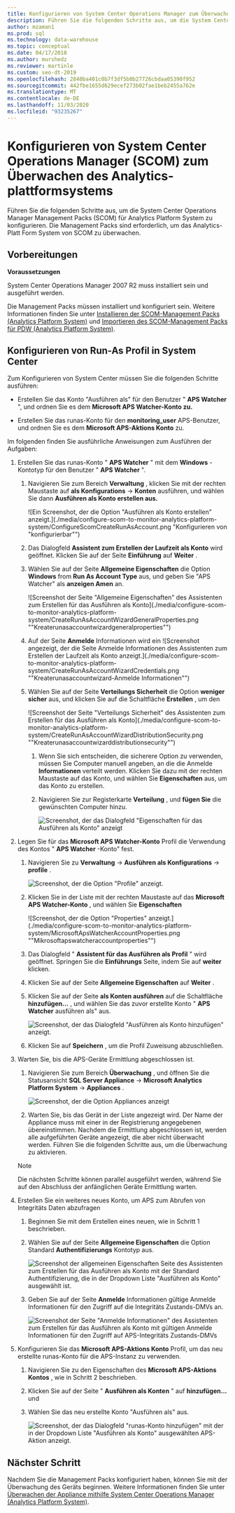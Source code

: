 ```yaml
---
title: Konfigurieren von System Center Operations Manager zum Überwachen von APS
description: Führen Sie die folgenden Schritte aus, um die System Center Operations Manager Management Packs (SCOM) für Analytics Platform System zu konfigurieren. Die Management Packs sind erforderlich, um das Analytics-Platt Form System von SCOM zu überwachen.
author: mzaman1
ms.prod: sql
ms.technology: data-warehouse
ms.topic: conceptual
ms.date: 04/17/2018
ms.author: murshedz
ms.reviewer: martinle
ms.custom: seo-dt-2019
ms.openlocfilehash: 2840ba401c0b7f3df5b0b27726cbdaa05390f952
ms.sourcegitcommit: 442fbe1655d629ecef273b02fae1beb2455a762e
ms.translationtype: MT
ms.contentlocale: de-DE
ms.lasthandoff: 11/03/2020
ms.locfileid: "93235267"
---
```

# <a name="configure-system-center-operations-manager-scom-to-monitor-analytics-platform-system"></a>Konfigurieren von System Center Operations Manager (SCOM) zum Überwachen des Analytics-plattformsystems
Führen Sie die folgenden Schritte aus, um die System Center Operations Manager Management Packs (SCOM) für Analytics Platform System zu konfigurieren. Die Management Packs sind erforderlich, um das Analytics-Platt Form System von SCOM zu überwachen.  
  
## <a name="before-you-begin"></a><a name="BeforeBegin"></a>Vorbereitungen  
**Voraussetzungen**  
  
System Center Operations Manager 2007 R2 muss installiert sein und ausgeführt werden.  
  
Die Management Packs müssen installiert und konfiguriert sein. Weitere Informationen finden Sie unter [Installieren der SCOM-Management Packs &#40;Analytics Platform System&#41;](install-the-scom-management-packs.md) und [Importieren des SCOM-Management Packs für PDW &#40;Analytics Platform System&#41;](import-the-scom-management-pack-for-pdw.md).  
  
## <a name="configure-run-as-profile-in-system-center"></a><a name="ConfigureRunAsProfile"></a>Konfigurieren von Run-As Profil in System Center  
Zum Konfigurieren von System Center müssen Sie die folgenden Schritte ausführen:  
  
-   Erstellen Sie das Konto "Ausführen als" für den Benutzer " **APS Watcher** ", und ordnen Sie es dem **Microsoft APS Watcher-Konto zu.**  
  
-   Erstellen Sie das runas-Konto für den **monitoring_user** APS-Benutzer, und ordnen Sie es dem **Microsoft APS-Aktions Konto** zu.  
  
Im folgenden finden Sie ausführliche Anweisungen zum Ausführen der Aufgaben:  
  
1.  Erstellen Sie das runas-Konto " **APS Watcher** " mit dem **Windows** -Kontotyp für den Benutzer " **APS Watcher** ".  
  
    1.  Navigieren Sie zum Bereich **Verwaltung** , klicken Sie mit der rechten Maustaste auf **als Konfigurations**  ->  **Konten** ausführen, und wählen Sie dann **Ausführen als Konto erstellen aus.**  
  
        ![Ein Screenshot, der die Option "Ausführen als Konto erstellen" anzeigt.](./media/configure-scom-to-monitor-analytics-platform-system/ConfigureScomCreateRunAsAccount.png "Konfigurieren von "konfigurierbar"")  
  
    2.  Das Dialogfeld **Assistent zum Erstellen der Laufzeit als Konto** wird geöffnet. Klicken Sie auf der Seite **Einführung** auf **Weiter** .  
  
    3.  Wählen Sie auf der Seite **Allgemeine Eigenschaften** die Option **Windows** from **Run As Account Type** aus, und geben Sie "APS Watcher" als **anzeigen Amen** an.  
  
        ![Screenshot der Seite "Allgemeine Eigenschaften" des Assistenten zum Erstellen für das Ausführen als Konto](./media/configure-scom-to-monitor-analytics-platform-system/CreateRunAsAccountWizardGeneralProperties.png ""Kreaterunasaccountwizardgeneralproperties"")  
  
    4.  Auf der Seite **Anmelde** Informationen wird ein ![Screenshot angezeigt, der die Seite Anmelde Informationen des Assistenten zum Erstellen der Laufzeit als Konto anzeigt.](./media/configure-scom-to-monitor-analytics-platform-system/CreateRunAsAccountWizardCredentials.png ""Kreaterunasaccountwizard-Anmelde Informationen"")  
  
    5.  Wählen Sie auf der Seite **Verteilungs Sicherheit** die Option **weniger sicher** aus, und klicken Sie auf die Schaltfläche **Erstellen** , um den  
  
        ![Screenshot der Seite "Verteilungs Sicherheit" des Assistenten zum Erstellen für das Ausführen als Konto](./media/configure-scom-to-monitor-analytics-platform-system/CreateRunAsAccountWizardDistributionSecurity.png ""Kreaterunasaccountwizarddistributionsecurity"")  
  
        1.  Wenn Sie sich entscheiden, die sicherere Option zu verwenden, müssen Sie Computer manuell angeben, an die die Anmelde **Informationen** verteilt werden. Klicken Sie dazu mit der rechten Maustaste auf das Konto, und wählen Sie **Eigenschaften** aus, um das Konto zu erstellen.  
  
        2.  Navigieren Sie zur Registerkarte **Verteilung** , und **fügen Sie** die gewünschten Computer hinzu.  
  
            ![Screenshot, der das Dialogfeld "Eigenschaften für das Ausführen als Konto" anzeigt](./media/configure-scom-to-monitor-analytics-platform-system/RunAsAccountProperties.png "Runasaccountproperties")  
  
2.  Legen Sie für das **Microsoft APS Watcher-Konto** Profil die Verwendung des Kontos " **APS Watcher** -Konto" fest.  
  
    1.  Navigieren Sie zu **Verwaltung**  ->  **Ausführen als Konfigurations**  ->  **profile** .  
  
        ![Screenshot, der die Option "Profile" anzeigt.](./media/configure-scom-to-monitor-analytics-platform-system/AdministrationRunAsConfigurationProfiles.png "Administrationrunasconfigurationprofiles")  
  
    2.  Klicken Sie in der Liste mit der rechten Maustaste auf das **Microsoft APS Watcher-Konto** , und wählen Sie **Eigenschaften**  
  
        ![Screenshot, der die Option "Properties" anzeigt.](./media/configure-scom-to-monitor-analytics-platform-system/MicrosoftApsWatcherAccountProperties.png ""Mikrosoftapswatcheraccountproperties"")  
  
    3.  Das Dialogfeld " **Assistent für das Ausführen als Profil** " wird geöffnet. Springen Sie die **Einführungs** Seite, indem Sie auf **weiter** klicken.  
  
    4.  Klicken Sie auf der Seite **Allgemeine Eigenschaften** auf **Weiter** .  
  
    5.  Klicken Sie auf der Seite **als Konten ausführen** auf die Schaltfläche **hinzufügen...** , und wählen Sie das zuvor erstellte Konto " **APS Watcher** ausführen als" aus.  
  
        ![Screenshot, der das Dialogfeld "Ausführen als Konto hinzufügen" anzeigt.](./media/configure-scom-to-monitor-analytics-platform-system/RunAsProfileWizardAdd.png "Runasprofilewizardadd")  
  
    6.  Klicken Sie auf **Speichern** , um die Profil Zuweisung abzuschließen.  
  
3.  Warten Sie, bis die APS-Geräte Ermittlung abgeschlossen ist.  
  
    1.  Navigieren Sie zum Bereich **Überwachung** , und öffnen Sie die Statusansicht **SQL Server Appliance**  ->  **Microsoft Analytics Platform System**  ->  **Appliances** .  
  
        ![Screenshot, der die Option Appliances anzeigt](./media/configure-scom-to-monitor-analytics-platform-system/SqlServerApplianceMicrosoftApsAppliances.png "Sqlserverappliancemikrosoftapsappliances")  
  
    2.  Warten Sie, bis das Gerät in der Liste angezeigt wird. Der Name der Appliance muss mit einer in der Registrierung angegebenen übereinstimmen. Nachdem die Ermittlung abgeschlossen ist, werden alle aufgeführten Geräte angezeigt, die aber nicht überwacht werden. Führen Sie die folgenden Schritte aus, um die Überwachung zu aktivieren.  
  
    > [!NOTE]  
    > Die nächsten Schritte können parallel ausgeführt werden, während Sie auf den Abschluss der anfänglichen Geräte Ermittlung warten.  
  
4.  Erstellen Sie ein weiteres neues Konto, um APS zum Abrufen von Integritäts Daten abzufragen  
  
    1.  Beginnen Sie mit dem Erstellen eines neuen, wie in Schritt 1 beschrieben.  
  
    2.  Wählen Sie auf der Seite **Allgemeine Eigenschaften** die Option Standard **Authentifizierungs** Kontotyp aus.  
  
        ![Screenshot der allgemeinen Eigenschaften Seite des Assistenten zum Erstellen für das Ausführen als Konto mit der Standard Authentifizierung, die in der Dropdown Liste "Ausführen als Konto" ausgewählt ist.](./media/configure-scom-to-monitor-analytics-platform-system/CreateRunAsAccountWizardGeneralProperties2.png "CreateRunAsAccountWizardGeneralProperties2")  
  
    3.  Geben Sie auf der Seite **Anmelde** Informationen gültige Anmelde Informationen für den Zugriff auf die Integritäts Zustands-DMVs an.  
  
        ![Screenshot der Seite "Anmelde Informationen" des Assistenten zum Erstellen für das Ausführen als Konto mit gültigen Anmelde Informationen für den Zugriff auf APS-Integritäts Zustands-DMVs](./media/configure-scom-to-monitor-analytics-platform-system/CreateRunAsAccountWizardCredentials2.png "CreateRunAsAccountWizardCredentials2")  
  
5.  Konfigurieren Sie das **Microsoft APS-Aktions Konto** Profil, um das neu erstellte runas-Konto für die APS-Instanz zu verwenden.  
  
    1.  Navigieren Sie zu den Eigenschaften des **Microsoft APS-Aktions Kontos** , wie in Schritt 2 beschrieben.  
  
    2.  Klicken Sie auf der Seite " **Ausführen als Konten** " auf **hinzufügen...** und 
    3.  Wählen Sie das neu erstellte Konto "Ausführen als" aus.  
  
        ![Screenshot, der das Dialogfeld "runas-Konto hinzufügen" mit der in der Dropdown Liste "Ausführen als Konto" ausgewählten APS-Aktion anzeigt.](./media/configure-scom-to-monitor-analytics-platform-system/RunAsProfileWizardAdd2.png "RunAsProfileWizardAdd2")  
  
## <a name="next-step"></a>Nächster Schritt  
Nachdem Sie die Management Packs konfiguriert haben, können Sie mit der Überwachung des Geräts beginnen. Weitere Informationen finden Sie unter [Überwachen der Appliance mithilfe System Center Operations Manager &#40;Analytics Platform System&#41;](monitor-the-appliance-by-using-system-center-operations-manager.md).  
  
<!-- MISSING LINKS ## See Also  
[Common Metadata Query Examples &#40;SQL Server PDW&#41;](../sqlpdw/common-metadata-query-examples-sql-server-pdw.md)  -->  
  
